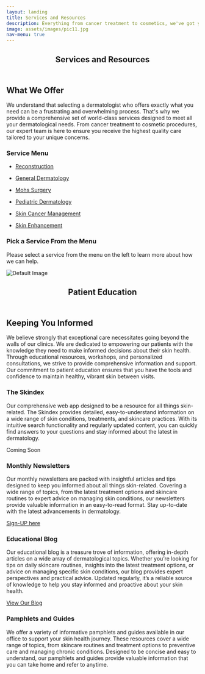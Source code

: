 ```yaml
---
layout: landing
title: Services and Resources
description: Everything from cancer treatment to cosmetics, we've got you covered.
image: assets/images/pic11.jpg
nav-menu: true
---
```


<!-- Main -->
<div id="main" class="alt">

<!-- One -->
<section id="one">
    <div class="inner">
        <header class="major">
            <h1>Services and Resources</h1>
        </header>

<h2 id="content">What We Offer</h2>
<p>We understand that selecting a dermatologist who offers exactly what you need can be a frustrating and overwhelming process. That's why we provide a comprehensive set of world-class services designed to meet all your dermatological needs. From cancer treatment to cosmetic procedures, our expert team is here to ensure you receive the highest quality care tailored to your unique concerns.</p>
<!-- Content -->

<div class="row">
    <div class="4u 12u$(small)">
        <h3>Service Menu</h3>
        <ul class="actions fit small">
            <li><a href="#" class="button special fit small" onclick="showService('dermatologic-reconstruction'); return false;">Reconstruction</a></li>
        </ul>
        <ul class="actions fit small">
            <li><a href="#" class="button special fit small" onclick="showService('general-dermatology'); return false;">General Dermatology</a></li>
        </ul>
        <ul class="actions fit small">
            <li><a href="#" class="button special fit small" onclick="showService('mohs-surgery'); return false;">Mohs Surgery</a></li>
        </ul>
        <ul class="actions fit small">
            <li><a href="#" class="button special fit small" onclick="showService('pediatric-dermatology'); return false;">Pediatric Dermatology</a></li>
        </ul>
        <ul class="actions fit small">
            <li><a href="#" class="button special fit small" onclick="showService('skin-cancer-management'); return false;">Skin Cancer Management</a></li>
        </ul>
        <ul class="actions fit small">
            <li><a href="#" class="button special fit small" onclick="showService('skin-enhancement'); return false;">Skin Enhancement</a></li>
        </ul>
    </div>
    <div class="8u$ 12u$(small)">
        <div id="service-details">
            <!-- Default content or instructions -->
            <h3>Pick a Service From the Menu</h3>
            <p>Please select a service from the menu on the left to learn more about how we can help.</p>
            <span class="image fit"><img src="{% link assets/images/steth.jpeg %}" alt="Default Image" /></span>
        </div>
    </div>
</div>

<!-- Hidden service details -->
<div id="service-data" style="display: none;">
<div id="dermatologic-reconstruction">
    <h3>Reconstruction</h3>
    <p>Our specialized reconstruction services are designed to restore the function and appearance of the skin after dermatologic surgery. We use advanced techniques to ensure the best possible outcomes for our patients.</p>
    <span class="image fit"><img src="{% link assets/images/reconstruction.jpg %}" alt="Dermatologic Reconstruction" /></span>
</div>
<div id="general-dermatology">
    <h3>General Dermatology</h3>
    <p>Our comprehensive general dermatology services cover a wide range of skin conditions, including eczema, psoriasis, and dermatitis. We provide personalized treatment plans to help manage and alleviate symptoms, ensuring optimal skin health.</p>
    <span class="image fit"><img src="{% link assets/images/generalderm.jpg %}" alt="General Dermatology" /></span>
</div>
<div id="mohs-surgery">
    <h3>Mohs Surgery</h3>
    <p>Mohs surgery is a precise surgical technique used to treat skin cancer. Our highly trained surgeons remove cancerous tissues layer by layer, examining each layer under a microscope until only cancer-free tissue remains.</p>
    <span class="image fit"><img src="{% link assets/images/mohs.jpg %}" alt="Mohs Surgery" /></span>
</div>
<div id="pediatric-dermatology">
    <h3>Pediatric Dermatology</h3>
    <p>We provide specialized dermatological care for children, addressing common skin issues such as eczema, warts, and birthmarks. Our team is skilled in handling the unique needs of our younger patients with care and compassion.</p>
    <span class="image fit"><img src="{% link assets/images/pediatric.jpg %}" alt="Pediatric Dermatology" /></span>
</div>
<div id="skin-cancer-management">
    <h3>Skin Cancer Management</h3>
    <p>Our comprehensive skin cancer management program includes screening, diagnosis, treatment, and follow-up care. We use the latest techniques to ensure the best possible outcomes for our patients.</p>
    <span class="image fit"><img src="{% link assets/images/skincancer.jpg %}" alt="Skin Cancer Management" /></span>
</div>
<div id="skin-enhancement">
    <h3>Skin Enhancement</h3>
    <p>Say goodbye to unwanted hair with our effective laser hair removal treatments. Suitable for various skin types, our laser technology provides a long-lasting solution for smooth, hair-free skin.</p>
    <span class="image fit"><img src="{% link assets/images/enhancement.jpg %}" alt="Laser Hair Removal" /></span>
</div>
</div>

</div>
</section>

<!-- Two -->
<section id="two">
    <div class="inner">
        <header class="major">
            <h1>Patient Education</h1>
        </header>

<!-- Content -->
<h2>Keeping You Informed</h2>
<p>We believe strongly that exceptional care necessitates going beyond the walls of our clinics. We are dedicated to empowering our patients with the knowledge they need to make informed decisions about their skin health. Through educational resources, workshops, and personalized consultations, we strive to provide comprehensive information and support. Our commitment to patient education ensures that you have the tools and confidence to maintain healthy, vibrant skin between visits.</p>

<div class="row">
    <div class="6u 12u$(small)">
        <h3>The Skindex</h3>
        <p>Our comprehensive web app designed to be a resource for all things skin-related. The Skindex provides detailed, easy-to-understand information on a wide range of skin conditions, treatments, and skincare practices. With its intuitive search functionality and regularly updated content, you can quickly find answers to your questions and stay informed about the latest in dermatology.</p>
        <a class="button special fit disabled">Coming Soon</a>
    </div>
    <div class="6u$ 12u$(small)">
        <h3>Monthly Newsletters</h3>
        <p>Our monthly newsletters are packed with insightful articles and tips designed to keep you informed about all things skin-related. Covering a wide range of topics, from the latest treatment options and skincare routines to expert advice on managing skin conditions, our newsletters provide valuable information in an easy-to-read format. Stay up-to-date with the latest advancements in dermatology.</p>
        <a href="https://blog.udscc.com" class="button special fit">Sign-UP here</a>
    </div>
    <div class="6u 12u$(small)">
        <h3>Educational Blog</h3>
        <p>Our educational blog is a treasure trove of information, offering in-depth articles on a wide array of dermatological topics. Whether you’re looking for tips on daily skincare routines, insights into the latest treatment options, or advice on managing specific skin conditions, our blog provides expert perspectives and practical advice. Updated regularly, it’s a reliable source of knowledge to help you stay informed and proactive about your skin health.</p>
        <a href="https://blog.udscc.com" class="button special fit">View Our Blog</a>
    </div>
    <div class="6u$ 12u$(small)">
        <h3>Pamphlets and Guides</h3>
        <p>We offer a variety of informative pamphlets and guides available in our office to support your skin health journey. These resources cover a wide range of topics, from skincare routines and treatment options to preventive care and managing chronic conditions. Designed to be concise and easy to understand, our pamphlets and guides provide valuable information that you can take home and refer to anytime.</p>
    </div>
</div>
</div>
</section>

</div>

<script>
function showService(serviceId) {
    var serviceDetails = document.getElementById('service-details');
    
    // Add fade-out animation class
    serviceDetails.classList.add('fade-out-right');
    
    // Wait for the fade-out animation to complete
    setTimeout(function() {
        // Hide all service details
        var services = document.querySelectorAll('#service-data > div');
        services.forEach(function(service) {
            service.style.display = 'none';
        });

        // Show selected service
        var selectedService = document.getElementById(serviceId);
        if (selectedService) {
            serviceDetails.innerHTML = selectedService.innerHTML;
        }

        // Remove fade-out animation class and add fade-in animation class
        serviceDetails.classList.remove('fade-out-right');
        serviceDetails.classList.add('fade-in-right');

        // Remove fade-in animation class after animation completes
        setTimeout(function() {
            serviceDetails.classList.remove('fade-in-right');
        }, 500);
    }, 500);
}
</script>